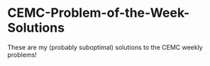 # CEMC-Problem-of-the-Week-Solutions
These are my (probably suboptimal) solutions to the CEMC weekly problems!

